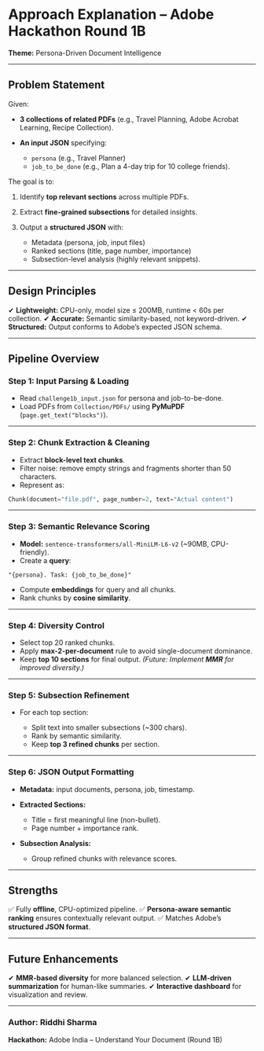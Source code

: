 # **Approach Explanation – Adobe Hackathon Round 1B**

**Theme:** Persona-Driven Document Intelligence

---

## **Problem Statement**

Given:

* **3 collections of related PDFs** (e.g., Travel Planning, Adobe Acrobat Learning, Recipe Collection).
* **An input JSON** specifying:

  * `persona` (e.g., Travel Planner)
  * `job_to_be_done` (e.g., Plan a 4-day trip for 10 college friends).

The goal is to:

1. Identify **top relevant sections** across multiple PDFs.
2. Extract **fine-grained subsections** for detailed insights.
3. Output a **structured JSON** with:

   * Metadata (persona, job, input files)
   * Ranked sections (title, page number, importance)
   * Subsection-level analysis (highly relevant snippets).

---

## **Design Principles**

✔ **Lightweight:** CPU-only, model size ≤ 200MB, runtime < 60s per collection.
✔ **Accurate:** Semantic similarity-based, not keyword-driven.
✔ **Structured:** Output conforms to Adobe’s expected JSON schema.

---

## **Pipeline Overview**

### **Step 1: Input Parsing & Loading**

* Read `challenge1b_input.json` for persona and job-to-be-done.
* Load PDFs from `Collection/PDFs/` using **PyMuPDF** (`page.get_text("blocks")`).

---

### **Step 2: Chunk Extraction & Cleaning**

* Extract **block-level text chunks**.
* Filter noise: remove empty strings and fragments shorter than 50 characters.
* Represent as:

```python
Chunk(document="file.pdf", page_number=2, text="Actual content")
```

---

### **Step 3: Semantic Relevance Scoring**

* **Model:** `sentence-transformers/all-MiniLM-L6-v2` (\~90MB, CPU-friendly).
* Create a **query**:

```
"{persona}. Task: {job_to_be_done}"
```

* Compute **embeddings** for query and all chunks.
* Rank chunks by **cosine similarity**.

---

### **Step 4: Diversity Control**

* Select top 20 ranked chunks.
* Apply **max-2-per-document** rule to avoid single-document dominance.
* Keep **top 10 sections** for final output.
  *(Future: Implement **MMR** for improved diversity.)*

---

### **Step 5: Subsection Refinement**

* For each top section:

  * Split text into smaller subsections (\~300 chars).
  * Rank by semantic similarity.
  * Keep **top 3 refined chunks** per section.

---

### **Step 6: JSON Output Formatting**

* **Metadata:** input documents, persona, job, timestamp.
* **Extracted Sections:**

  * Title = first meaningful line (non-bullet).
  * Page number + importance rank.
* **Subsection Analysis:**

  * Group refined chunks with relevance scores.

---

## **Strengths**

✅ Fully **offline**, CPU-optimized pipeline.
✅ **Persona-aware semantic ranking** ensures contextually relevant output.
✅ Matches Adobe’s **structured JSON format**.

---

## **Future Enhancements**

✔ **MMR-based diversity** for more balanced selection.
✔ **LLM-driven summarization** for human-like summaries.
✔ **Interactive dashboard** for visualization and review.

---

### **Author:** Riddhi Sharma

**Hackathon:** Adobe India – Understand Your Document (Round 1B)

